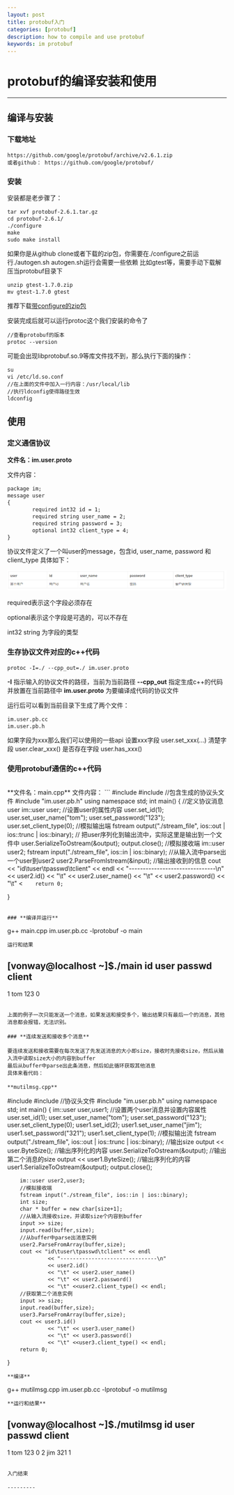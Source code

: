 ```yaml
---
layout: post
title: protobuf入门
categories: [protobuf]
description: how to compile and use protobuf
keywords: im protobuf
---
```



# protobuf的编译安装和使用

-------------------


## 编译与安装

### 下载地址

    https://github.com/google/protobuf/archive/v2.6.1.zip
    或者github： https://github.com/google/protobuf/

### 安装

安装都是老步骤了：

    tar xvf protobuf-2.6.1.tar.gz
    cd protobuf-2.6.1/
    ./configure
    make
    sudo make install

如果你是从github clone或者下载的zip包，你需要在./configure之前运行./autogen.sh
autogen.sh运行会需要一些依赖
比如gtest等，需要手动下载解压当protobuf目录下
```
unzip gtest-1.7.0.zip
mv gtest-1.7.0 gtest
```

推荐下载[带configure的zip包](https://github.com/google/protobuf/archive/v2.6.1.zip)

安装完成后就可以运行protoc这个我们安装的命令了

```
//查看protobuf的版本
protoc --version
```

可能会出现libprotobuf.so.9等库文件找不到，那么执行下面的操作：
```
su
vi /etc/ld.so.conf
//在上面的文件中加入一行内容：/usr/local/lib
//执行ldconfig使得路径生效
ldconfig
```


## **使用**


### **定义通信协议**

**文件名：im.user.proto**

文件内容：
```
package im;
message user
{
        required int32 id = 1;
        required string user_name = 2;
        required string password = 3;
        optional int32 client_type = 4;
}
```

协议文件定义了一个叫user的message，包含id, user_name, password 和 client_type
具体如下：

![pb_user](/images/pb_user.png)

required表示这个字段必须存在

optional表示这个字段是可选的，可以不存在

int32 string 为字段的类型

### **生存协议文件对应的c++代码**

```
protoc -I=./ --cpp_out=./ im.user.proto
```

**-I** 指示输入的协议文件的路径，当前为当前路径
**--cpp_out** 指定生成c++的代码并放置在当前路径中
**im.user.proto** 为要编译成代码的协议文件

运行后可以看到当前目录下生成了两个文件：
```
im.user.pb.cc
im.user.pb.h
```

如果字段为xxx那么我们可以使用的一些api
设置xxx字段
user.set_xxx(...)
清楚字段
user.clear_xxx()
是否存在字段
user.has_xxx()

### **使用protobuf通信的c++代码**
<br>
**文件名：main.cpp**
文件内容：
```
#include <iostream>
#include <fstream>
//包含生成的协议头文件
#include "im.user.pb.h"
using namespace std;
int main()
{
		//定义协议消息user
        im::user user;
        //设置user的属性内容
        user.set_id(1);
        user.set_user_name("tom");
        user.set_password("123");
        user.set_client_type(0);
	    //模拟输出端
        fstream output("./stream_file", ios::out | ios::trunc | ios::binary);
        // 把user序列化到输出流中，实际这里是输出到一个文件中
        user.SerializeToOstream(&output);
        output.close();
		//模拟接收端
        im::user user2;
        fstream input("./stream_file", ios::in | ios::binary);
        //从输入流中parse出一个user到user2
        user2.ParseFromIstream(&input);
        //输出接收到的信息
        cout << "id\tuser\tpasswd\tclient" << endl
                 << "-------------------------------\n"
                 << user2.id()
                 << "\t" << user2.user_name()
                 << "\t" << user2.password()
                 << "\t" <<user2.client_type() << endl;

        return 0;

}

```

### **编译并运行**
```
g++ main.cpp im.user.pb.cc -lprotobuf -o main
```
运行和结果
```
[vonway@localhost ~]$./main
id      user    passwd  client
-------------------------------
1       tom     123     0

```

上面的例子一次只能发送一个消息，如果发送和接受多个，输出结果只有最后一个的消息，其他消息都会报错，无法识别。

### **连续发送和接收多个消息**

要连续发送和接收需要在每次发送了先发送消息的大小即size，接收时先接收size，然后从输入流中读取size大小的内容到buffer
最后从buffer中parse出此条消息，然后如此循环获取其他消息
具体来看代码：

**mutilmsg.cpp**
```
#include <iostream>
#include <fstream>
//协议头文件
#include "im.user.pb.h"
using namespace std;
int main()
{
        im::user user,user1;
        //设置两个user消息并设置内容属性
        user.set_id(1);
        user.set_user_name("tom");
        user.set_password("123");
        user.set_client_type(0);
        user1.set_id(2);
        user1.set_user_name("jim");
        user1.set_password("321");
        user1.set_client_type(1);
		//模拟输出流
        fstream output("./stream_file", ios::out | ios::trunc | ios::binary);
        //输出size
        output << user.ByteSize();
        //输出序列化的内容
        user.SerializeToOstream(&output);
        //输出第二个消息的size
        output << user1.ByteSize();
        //输出序列化的内容
        user1.SerializeToOstream(&output);
        output.close();


        im::user user2,user3;
        //模拟接收端
        fstream input("./stream_file", ios::in | ios::binary);
        int size;
        char * buffer = new char[size+1];
        //从输入流接收size，并读取size个内容到buffer
        input >> size;
        input.read(buffer,size);
        //从buffer中parse出消息实例
        user2.ParseFromArray(buffer,size);
        cout << "id\tuser\tpasswd\tclient" << endl
                 << "-------------------------------\n"
                 << user2.id()
                 << "\t" << user2.user_name()
                 << "\t" << user2.password()
                 << "\t" <<user2.client_type() << endl;
		//获取第二个消息实例
        input >> size;
        input.read(buffer,size);
        user3.ParseFromArray(buffer,size);
        cout << user3.id()
                 << "\t" << user3.user_name()
                 << "\t" << user3.password()
                 << "\t" <<user3.client_type() << endl;
        return 0;

}

```
**编译**
```
g++ mutilmsg.cpp im.user.pb.cc -lprotobuf -o mutilmsg
```
**运行和结果**
```
[vonway@localhost ~]$./mutilmsg
id      user    passwd  client
-------------------------------
1       tom     123     0
2       jim     321     1
```

入门结束

---------
